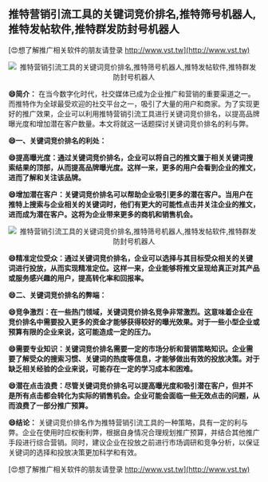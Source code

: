 ## **推特营销引流工具的关键词竞价排名,推特筛号机器人,推特发帖软件,推特群发防封号机器人**

[😍想了解推广相关软件的朋友请登录 http://www.vst.tw](http://www.vst.tw)

 <center><img src="https://vst.tw/MP4/tuiguang/png/5.png" alt="推特营销引流工具的关键词竞价排名,推特筛号机器人,推特发帖软件,推特群发防封号机器人"></center>

**😄简介：**
在当今数字化时代，社交媒体已成为企业推广和营销的重要渠道之一。而推特作为全球最受欢迎的社交平台之一，吸引了大量的用户和商家。为了实现更好的推广效果，企业可以利用推特营销引流工具进行关键词竞价排名，以提高品牌曝光度和增加潜在客户数量。本文将就这一话题探讨关键词竞价排名的利与弊。

**😄一、关键词竞价排名的利处：**

**😄提高曝光度：通过关键词竞价排名，企业可以将自己的推文置于相关关键词搜索结果的顶部，从而提高品牌曝光度。这样一来，更多的用户会看到企业的推文，进而了解和关注该品牌。**

**😄增加潜在客户：关键词竞价排名可以帮助企业吸引更多的潜在客户。当用户在推特上搜索与企业相关的关键词时，他们有更大的可能性点击并关注企业的推文，进而成为潜在客户。这将为企业带来更多的商机和销售机会。**

 <center><img src="https://vst.tw/MP4/tuiguang/png/6.png" alt="推特营销引流工具的关键词竞价排名,推特筛号机器人,推特发帖软件,推特群发防封号机器人"></center>

**😄精准定位受众：通过关键词竞价排名，企业可以选择与其目标受众相关的关键词进行投放，从而实现精准定位。这样一来，企业能够将推文呈现给真正对其产品或服务感兴趣的用户，提高转化率和回报率。**

**😄二、关键词竞价排名的弊端：**

**😄竞争激烈：在一些热门领域，关键词竞价排名竞争非常激烈。这意味着企业在竞价排名中需要投入更多的资金才能够获得较好的曝光效果。对于一些小型企业或预算有限的企业来说，这可能造成一定的压力。**

**😄需要专业知识：关键词竞价排名需要一定的市场分析和营销策略知识。企业需要了解受众的搜索习惯、关键词的热度等信息，才能够做出有效的投放决策。对于缺乏相关经验的企业来说，可能存在一定的学习成本和困难。**

**😄潜在点击浪费：尽管关键词竞价排名可以提高曝光度和吸引潜在客户，但并不是所有点击都会转化为实际的销售机会。企业可能会面临一些无效点击的问题，从而浪费了一部分推广预算。**

**😄结论：**
关键词竞价排名作为推特营销引流工具的一种策略，具有一定的利与弊。企业在使用时应权衡利弊，根据自身情况合理规划推广预算，并结合其他推广手段进行综合营销。同时，建议企业在投放之前进行市场调研和竞争分析，以保证关键词的选择和投放决策更加科学和有效。

[😍想了解推广相关软件的朋友请登录 http://www.vst.tw](http://www.vst.tw)



